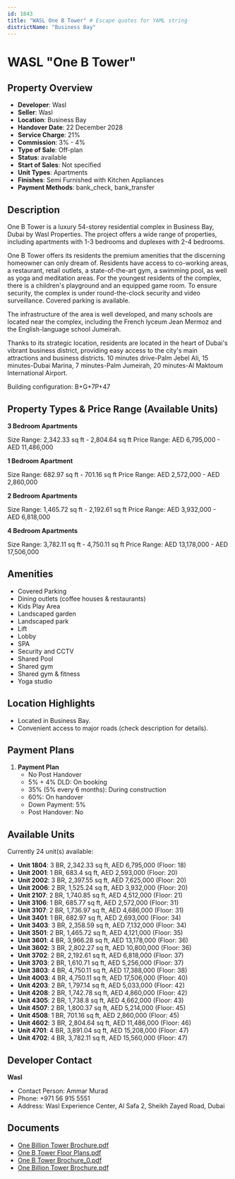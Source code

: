 ```yaml
---
id: 1843
title: "WASL One B Tower" # Escape quotes for YAML string
districtName: "Business Bay"
---
```


# WASL "One B Tower"

## Property Overview
- **Developer**: Wasl
- **Seller**: Wasl
- **Location**: Business Bay
- **Handover Date**: 22 December 2028
- **Service Charge**: 21%
- **Commission**: 3% - 4%
- **Type of Sale**: Off-plan
- **Status**: available
- **Start of Sales**: Not specified
- **Unit Types**: Apartments
- **Finishes**: Semi Furnished with Kitchen Appliances
- **Payment Methods**: bank_check, bank_transfer

## Description
One B Tower is a luxury 54-storey residential complex in Business Bay, Dubai by Wasl Properties. The project offers a wide range of properties, including apartments with 1-3 bedrooms and duplexes with 2-4 bedrooms. 

One B Tower offers its residents the premium amenities that the discerning homeowner can only dream of. Residents have access to co-working areas, a restaurant, retail outlets, a state-of-the-art gym, a swimming pool, as well as yoga and meditation areas. For the youngest residents of the complex, there is a children's playground and an equipped game room. To ensure security, the complex is under round-the-clock security and video surveillance. Covered parking is available.

The infrastructure of the area is well developed, and many schools are located near the complex, including the French lyceum Jean Mermoz and the English-language school Jumeirah.

Thanks to its strategic location, residents are located in the heart of Dubai's vibrant business district, providing easy access to the city's main attractions and business districts. 10 minutes drive-Palm Jebel Ali, 15 minutes-Dubai Marina, 7 minutes-Palm Jumeirah, 20 minutes-Al Maktoum International Airport.

Building configuration: B+G+7P+47

## Property Types & Price Range (Available Units)
**3 Bedroom Apartments**

Size Range: 2,342.33 sq ft - 2,804.64 sq ft
Price Range: AED 6,795,000 - AED 11,486,000

**1 Bedroom Apartment**

Size Range: 682.97 sq ft - 701.16 sq ft
Price Range: AED 2,572,000 - AED 2,860,000

**2 Bedroom Apartments**

Size Range: 1,465.72 sq ft - 2,192.61 sq ft
Price Range: AED 3,932,000 - AED 6,818,000

**4 Bedroom Apartments**

Size Range: 3,782.11 sq ft - 4,750.11 sq ft
Price Range: AED 13,178,000 - AED 17,506,000

## Amenities
- Covered Parking
- Dining outlets  (coffee houses & restaurants)
- Kids Play Area
- Landscaped garden
- Landscaped park
- Lift
- Lobby
- SPA
- Security and CCTV
- Shared Pool
- Shared gym
- Shared gym & fitness
- Yoga studio

## Location Highlights
- Located in Business Bay.
- Convenient access to major roads (check description for details).

## Payment Plans
1. **Payment Plan**
   - No Post Handover
   - 5% + 4% DLD: On booking
   - 35% (5% every 6 months): During construction
   - 60%: On handover
   - Down Payment: 5%
   - Post Handover: No

## Available Units
Currently 24 unit(s) available:
- **Unit 1804**: 3 BR, 2,342.33 sq ft, AED 6,795,000 (Floor: 18)
- **Unit 2001**: 1 BR, 683.4 sq ft, AED 2,593,000 (Floor: 20)
- **Unit 2002**: 3 BR, 2,397.55 sq ft, AED 7,625,000 (Floor: 20)
- **Unit 2006**: 2 BR, 1,525.24 sq ft, AED 3,932,000 (Floor: 20)
- **Unit 2107**: 2 BR, 1,740.85 sq ft, AED 4,512,000 (Floor: 21)
- **Unit 3106**: 1 BR, 685.77 sq ft, AED 2,572,000 (Floor: 31)
- **Unit 3107**: 2 BR, 1,736.97 sq ft, AED 4,686,000 (Floor: 31)
- **Unit 3401**: 1 BR, 682.97 sq ft, AED 2,693,000 (Floor: 34)
- **Unit 3403**: 3 BR, 2,358.59 sq ft, AED 7,132,000 (Floor: 34)
- **Unit 3501**: 2 BR, 1,465.72 sq ft, AED 4,121,000 (Floor: 35)
- **Unit 3601**: 4 BR, 3,966.28 sq ft, AED 13,178,000 (Floor: 36)
- **Unit 3602**: 3 BR, 2,802.27 sq ft, AED 10,800,000 (Floor: 36)
- **Unit 3702**: 2 BR, 2,192.61 sq ft, AED 6,818,000 (Floor: 37)
- **Unit 3703**: 2 BR, 1,610.71 sq ft, AED 5,256,000 (Floor: 37)
- **Unit 3803**: 4 BR, 4,750.11 sq ft, AED 17,388,000 (Floor: 38)
- **Unit 4003**: 4 BR, 4,750.11 sq ft, AED 17,506,000 (Floor: 40)
- **Unit 4203**: 2 BR, 1,797.14 sq ft, AED 5,033,000 (Floor: 42)
- **Unit 4208**: 2 BR, 1,742.78 sq ft, AED 4,860,000 (Floor: 42)
- **Unit 4305**: 2 BR, 1,738.8 sq ft, AED 4,662,000 (Floor: 43)
- **Unit 4507**: 2 BR, 1,800.37 sq ft, AED 5,214,000 (Floor: 45)
- **Unit 4508**: 1 BR, 701.16 sq ft, AED 2,860,000 (Floor: 45)
- **Unit 4602**: 3 BR, 2,804.64 sq ft, AED 11,486,000 (Floor: 46)
- **Unit 4701**: 4 BR, 3,891.04 sq ft, AED 15,208,000 (Floor: 47)
- **Unit 4702**: 4 BR, 3,782.11 sq ft, AED 15,560,000 (Floor: 47)

## Developer Contact
**Wasl**
- Contact Person: Ammar Murad
- Phone: +971 56 915 5551
- Address: Wasl Experience Center, Al Safa 2, Sheikh Zayed Road, Dubai

## Documents
- [One Billion Tower Brochure.pdf](https://cdn.geniemap.net/2024/05/09/3WEWI25n5p3fYvi2XwzThuVLEXqwIG2vFnQ8wuEu.pdf)
- [One B Tower Floor Plans.pdf](https://cdn.geniemap.net/2024/05/22/cTnq6f4dUEOuF0pr7RUDkMb0uRfM8hDUmSww14Hs.pdf)
- [One B Tower Brochure_0.pdf](https://cdn.geniemap.net/2024/05/22/CCgAIPHpuRkkqS2C8K64d3gELLUEiRSEIZOGU1pc.pdf)
- [One Billion Tower Brochure.pdf](https://cdn.geniemap.net/2024/05/09/3WEWI25n5p3fYvi2XwzThuVLEXqwIG2vFnQ8wuEu.pdf)
